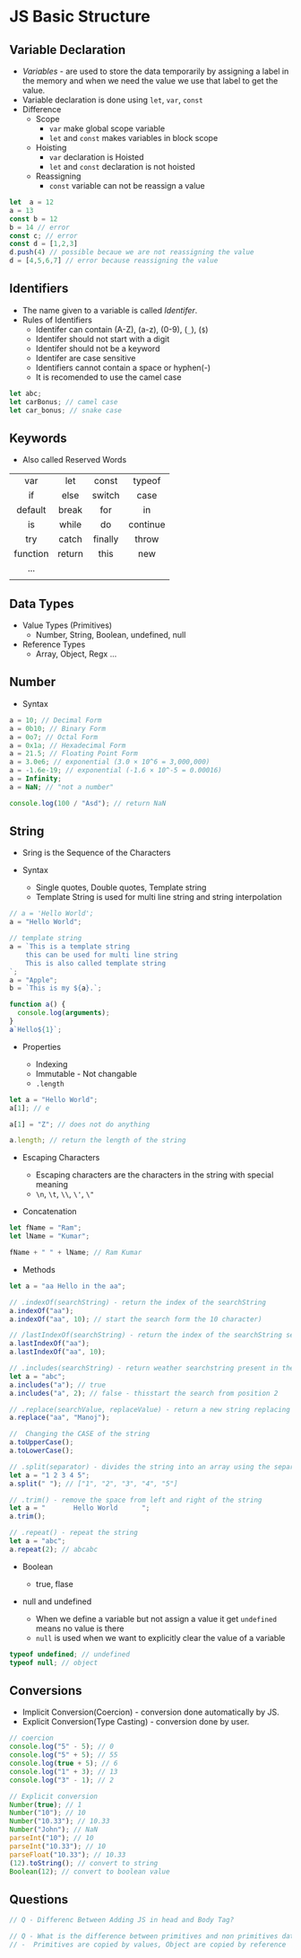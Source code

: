 # JS Basic Structure

## Variable Declaration

- _Variables_ - are used to store the data temporarily by assigning a label in the memory and when we need the value we use that label to get the value.
- Variable declaration is done using `let`, `var`, `const`
- Difference
  - Scope
    - `var` make global scope variable
    - `let` and `const` makes variables in block scope
  - Hoisting
    - `var` declaration is Hoisted
    - `let` and `const` declaration is not hoisted
  - Reassigning
    - `const` variable can not be reassign a value

```js
let  a = 12
a = 13
const b = 12
b = 14 // error
const c; // error
const d = [1,2,3]
d.push(4) // possible becaue we are not reassigning the value
d = [4,5,6,7] // error because reassigning the value
```

## Identifiers

- The name given to a variable is called _Identifer_.
- Rules of Identifiers
  - Identifer can contain (A-Z), (a-z), (0-9), (`_`), (`$`)
  - Identifer should not start with a digit
  - Identifer should not be a keyword
  - Identifer are case sensitive
  - Identifiers cannot contain a space or hyphen(-)
  - It is recomended to use the camel case

```js
let abc;
let carBonus; // camel case
let car_bonus; // snake case
```

## Keywords

- Also called Reserved Words

|          |        |         |          |
| :------: | :----: | :-----: | :------: |
|   var    |  let   |  const  |  typeof  |
|    if    |  else  | switch  |   case   |
| default  | break  |   for   |    in    |
|    is    | while  |   do    | continue |
|   try    | catch  | finally |  throw   |
| function | return |  this   |   new    |
|   ...    |        |         |          |
|          |        |         |          |

## Data Types

- Value Types (Primitives)
  - Number, String, Boolean, undefined, null
- Reference Types
  - Array, Object, Regx ...

<!--
- Compare by value
  console.log(1 == 1) // true
  console.log('abc' == 'abc') // true
- compare by reference
  console.log({} == {}) // false
  console.log([] == []) // falsse
-->

## Number

- Syntax

```js
a = 10; // Decimal Form
a = 0b10; // Binary Form
a = 0o7; // Octal Form
a = 0x1a; // Hexadecimal Form
a = 21.5; // Floating Point Form
a = 3.0e6; // exponential (3.0 × 10^6 = 3,000,000)
a = -1.6e-19; // exponential (-1.6 × 10^-5 = 0.00016)
a = Infinity;
a = NaN; // "not a number"

console.log(100 / "Asd"); // return NaN
```

<!--
// Methods
(11).toString(2); //convert to binary
(9.122).toExponential(3);
(9.4555).toFixed(3); // 9.456
(9.4555).toPrecision(3); // 9.46
(12 + 21).valueOf(); -->

## String

- Sring is the Sequence of the Characters

- Syntax
  - Single quotes, Double quotes, Template string
  - Template String is used for multi line string and string interpolation

```js
// a = 'Hello World';
a = "Hello World";

// template string
a = `This is a template string
    this can be used for multi line string
    This is also called template string
`;
a = "Apple";
b = `This is my ${a}.`;

function a() {
  console.log(arguments);
}
a`Hello${1}`;
```

- Properties

  - Indexing
  - Immutable - Not changable
  - `.length`

```js
let a = "Hello World";
a[1]; // e

a[1] = "Z"; // does not do anything

a.length; // return the length of the string
```

- Escaping Characters

  - Escaping characters are the characters in the string with special meaning
  - `\n`, `\t`, `\\`, `\'`, `\"`

- Concatenation

```js
let fName = "Ram";
let lName = "Kumar";

fName + " " + lName; // Ram Kumar
```

- Methods

```js
let a = "aa Hello in the aa";

// .indexOf(searchString) - return the index of the searchString
a.indexOf("aa");
a.indexOf("aa", 10); // start the search form the 10 character)

// /lastIndexOf(searchString) - return the index of the searchString searching from the end
a.lastIndexOf("aa");
a.lastIndexOf("aa", 10);

// .includes(searchString) - return weather searchstring present in the string or not
let a = "abc";
a.includes("a"); // true
a.includes("a", 2); // false - thisstart the search from position 2

// .replace(searchValue, replaceValue) - return a new string replacing searchvalue with replace value
a.replace("aa", "Manoj");

//  Changing the CASE of the string
a.toUpperCase();
a.toLowerCase();

// .split(separator) - divides the string into an array using the separator
let a = "1 2 3 4 5";
a.split(" "); // ["1", "2", "3", "4", "5"]

// .trim() - remove the space from left and right of the string
let a = "       Hello World      ";
a.trim();

// .repeat() - repeat the string
let a = "abc";
a.repeat(2); // abcabc
```

<!--
a =
  "This is first line \
    this is second line \
    this is third line";

String("Ram"); // string value
new String("Ram"); // string object

a.search("in"); // difference in search() and the index()
a.replace(/aa/i, "Manoj"); // case insensitive
a.replace(/aa/g, "Manoj"); // global match

a.trimStart();
a.trimEnd();
a.trimLeft();
a.trimRight();

// LocalCompare
a = "abc";
console.log(a.localeCompare("def")); // -1
// -1 if the reference string is sorted before the compareString

a = "def";
console.log(a.localeCompare("abc")); // 1
// 1 if the reference string is sorted after the compareString

a = "abc";
console.log(a.localeCompare("abc")); // 0
// 0 if the two strings are equal

// toString() - returns the value of a String object
a = "abcd";
console.log(a.toString());

// Concating two or more data types to a new string
a.concat(" ", "This is new");

// Extracting the character
a = "abcdefghij";
a.charAt(0); // return the character
// charCodeAt() is UTF-16, codePointAt() is Unicode
a.charCodeAt(3); // return the code
a.codePointAt(3);
a[2];
a[0] = "S"; // no error but not work

// To get the Substring from the Complete string
a = "abcdef";

// slice(start, end)
console.log(a.slice(5));
console.log(a.slice(-12));
console.log(a.slice(5, 12));
console.log(a.slice(-12, -5));

// substring(start, end)
console.log(a.substring(2, 6));

// substr(from, Count)
console.log(a.substr(3, 10));

// Difference in substring() and slice()
console.log(a.substring(13, 0)); // abcdef
console.log(a.slice(13, 0)); // ''
-->

- Boolean

  - true, flase

- null and undefined
  - When we define a variable but not assign a value it get `undefined` means no value is there
  - `null` is used when we want to explicitly clear the value of a variable

```js
typeof undefined; // undefined
typeof null; // object
```

## Conversions

- Implicit Conversion(Coercion) - conversion done automatically by JS.
- Explicit Conversion(Type Casting) - conversion done by user.

```js
// coercion
console.log("5" - 5); // 0
console.log("5" + 5); // 55
console.log(true + 5); // 6
console.log("1" + 3); // 13
console.log("3" - 1); // 2

// Explicit conversion
Number(true); // 1
Number("10"); // 10
Number("10.33"); // 10.33
Number("John"); // NaN
parseInt("10"); // 10
parseInt("10.33"); // 10
parseFloat("10.33"); // 10.33
(12).toString(); // convert to string
Boolean(12); // convert to boolean value
```

<!--
Number(123); // Number primitive
new Number(123); // Number Object
parseInt("10 20 30"); // 10
parseInt("10 years"); // 10
parseInt("11", 2); // 3
parseFloat("10"); // 10
- Explicit Conversion Using Type Wrappers
- Number(), String(), Boolean(), etc.
-->

## Questions

```js
// Q - Differenc Between Adding JS in head and Body Tag?

// Q - What is the difference between primitives and non primitives datatypes?
// -  Primitives are copied by values, Object are copied by reference
```

<!--
- ARRAY Problem
var arr = [1,2,3]
arr.name = "Ram Kumar"
console.log(arr) // [1, 2, 3, name: "Ram Kumar"]
for(let i in arr){
  console.log(i) // 0,1,2,name
}
for(let i of arr){
  console.log(i) // 1,2,3
}

- Datatype Literal vs Object
let x = "abc"
let y = new String('abc)
let z = new String('abc)
x == y // true because same value
x === y // false because different datatypes
y == z // fasle beacuse compare by reference
y === z // false because compare by reference
-->
